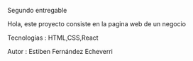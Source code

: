 Segundo entregable

Hola, este proyecto consiste en la pagina web de un negocio

Tecnologías : HTML,CSS,React 

Autor : Estiben Fernández Echeverri
